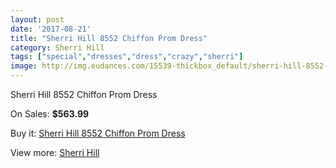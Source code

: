 ```yaml
---
layout: post
date: '2017-08-21'
title: "Sherri Hill 8552 Chiffon Prom Dress"
category: Sherri Hill
tags: ["special","dresses","dress","crazy","sherri"]
image: http://img.eudances.com/15539-thickbox_default/sherri-hill-8552-chiffon-prom-dress.jpg
---
```

Sherri Hill 8552 Chiffon Prom Dress

On Sales: **$563.99**
<a href="https://www.eudances.com/en/sherri-hill/4595-sherri-hill-8552-chiffon-prom-dress.html"><amp-img layout="responsive" width="600" height="600" src="//img.eudances.com/15539-thickbox_default/sherri-hill-8552-chiffon-prom-dress.jpg" alt="Sherri Hill 8552 Chiffon Prom Dress 0" /></a>
<a href="https://www.eudances.com/en/sherri-hill/4595-sherri-hill-8552-chiffon-prom-dress.html"><amp-img layout="responsive" width="600" height="600" src="//img.eudances.com/15541-thickbox_default/sherri-hill-8552-chiffon-prom-dress.jpg" alt="Sherri Hill 8552 Chiffon Prom Dress 1" /></a>
<a href="https://www.eudances.com/en/sherri-hill/4595-sherri-hill-8552-chiffon-prom-dress.html"><amp-img layout="responsive" width="600" height="600" src="//img.eudances.com/15540-thickbox_default/sherri-hill-8552-chiffon-prom-dress.jpg" alt="Sherri Hill 8552 Chiffon Prom Dress 2" /></a>

Buy it: [Sherri Hill 8552 Chiffon Prom Dress](https://www.eudances.com/en/sherri-hill/4595-sherri-hill-8552-chiffon-prom-dress.html "Sherri Hill 8552 Chiffon Prom Dress")

View more: [Sherri Hill](https://www.eudances.com/en/80-Sherri-Hill "Sherri Hill")